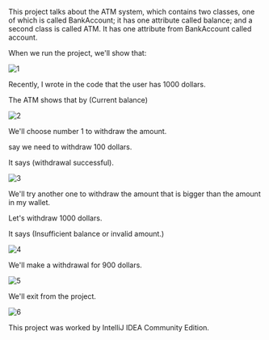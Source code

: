 This project talks about the ATM system, which contains two classes, one of which is called BankAccount; it has one attribute called balance; and a second class is called ATM. It has one attribute from BankAccount called account. 

When we run the project, we'll show that:

![1](https://github.com/abanoubwagim/atm-system/assets/149309638/138c56fd-a330-43b1-8f75-d51bb5c54264)

Recently, I wrote in the code that the user has 1000 dollars.

The ATM shows that by (Current balance)

![2](https://github.com/abanoubwagim/atm-system/assets/149309638/374c6a18-78fd-40dc-851e-15dc37d727d8)

We'll choose number 1 to withdraw the amount.

say we need to withdraw 100 dollars.

It says (withdrawal successful).

![3](https://github.com/abanoubwagim/atm-system/assets/149309638/06ccbd8f-c5d8-4d71-aeb4-ca3841e9dcf5)

We'll try another one to withdraw the amount that is bigger than the amount in my wallet.

Let's withdraw 1000 dollars. 

It says (Insufficient balance or invalid amount.)

![4](https://github.com/abanoubwagim/atm-system/assets/149309638/48a7bf65-4b74-410a-971a-b3731bdd5b70)


We'll make a withdrawal for 900 dollars.

![5](https://github.com/abanoubwagim/atm-system/assets/149309638/87b258a6-32ca-4788-9df2-68d3957d79d4)


We'll exit from the project.

![6](https://github.com/abanoubwagim/atm-system/assets/149309638/c2e450be-4526-422d-b149-5a84ff7bc6b0)


This project was worked by IntelliJ IDEA Community Edition.

